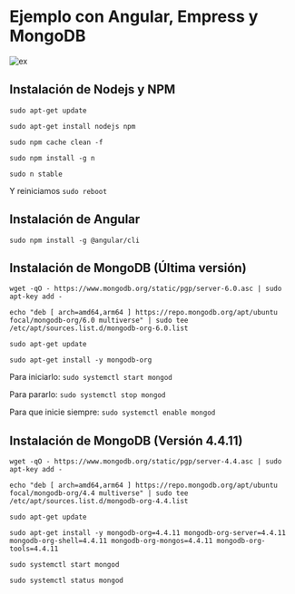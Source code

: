 # Ejemplo con Angular, Empress y MongoDB

![ex](https://user-images.githubusercontent.com/47986440/185801857-52a241d5-ceae-4d11-ba89-1029871db536.PNG)

## Instalación de Nodejs y NPM
`sudo apt-get update`

`sudo apt-get install nodejs npm`

`sudo npm cache clean -f`

`sudo npm install -g n`

`sudo n stable`

Y reiniciamos `sudo reboot`

## Instalación de Angular
`sudo npm install -g @angular/cli`

## Instalación de MongoDB (Última versión)
`wget -qO - https://www.mongodb.org/static/pgp/server-6.0.asc | sudo apt-key add -`

`echo "deb [ arch=amd64,arm64 ] https://repo.mongodb.org/apt/ubuntu focal/mongodb-org/6.0 multiverse" | sudo tee /etc/apt/sources.list.d/mongodb-org-6.0.list`

`sudo apt-get update`

`sudo apt-get install -y mongodb-org`

Para iniciarlo: `sudo systemctl start mongod`

Para pararlo: `sudo systemctl stop mongod`

Para que inicie siempre: `sudo systemctl enable mongod`

## Instalación de MongoDB (Versión 4.4.11)

`wget -qO - https://www.mongodb.org/static/pgp/server-4.4.asc | sudo apt-key add -`

`echo "deb [ arch=amd64,arm64 ] https://repo.mongodb.org/apt/ubuntu focal/mongodb-org/4.4 multiverse" | sudo tee /etc/apt/sources.list.d/mongodb-org-4.4.list`

`sudo apt-get update`

`sudo apt-get install -y mongodb-org=4.4.11 mongodb-org-server=4.4.11 mongodb-org-shell=4.4.11 mongodb-org-mongos=4.4.11 mongodb-org-tools=4.4.11`

`sudo systemctl start mongod`

`sudo systemctl status mongod`
